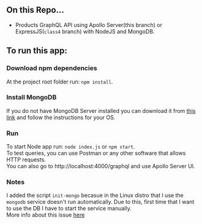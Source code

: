 ## On this Repo...
- Products GraphQL API using Apollo Server(this branch) or ExpressJS(`class4` branch) with NodeJS and MongoDB.

## To run this app:
### Download npm dependencies
At the project root folder run: `npm install`.
### Install MongoDB 
If you do not have MongoDB Server installed you can download it from [this link](https://www.mongodb.com/try/download/community) and follow the instructions for your OS.

### Run
To start Node app run: `node index.js` or `npm start`.  
To test queries, you can use Postman or any other software that allows HTTP requests.  
You can also go to http://localhost:4000/graphql and use Apollo Server UI.

### Notes
I added the script `init-mongo` becasue in the Linux distro that I use the `mongodb` service doesn't run automatically.
Due to this, first time that I want to use the DB I have to start the service manually.  
More info about this issue [here](https://github.com/Microsoft/WSL/issues/796#issuecomment-392995415)